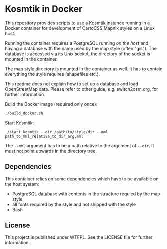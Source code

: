 # Kosmtik in Docker

This repository provides scripts to use a [Kosmtik](https://github.com/kosmtik/kosmtik) instance
running in a Docker container for development of CartoCSS Mapnik styles on a Linux host.

Running the container requires a PostgreSQL running *on the host* and having a database with the
name used by the map style (often "gis"). The database is accessed via its Unix socket, the
directory of the socket is mounted in the container.

The map style directory is mounted in the container as well. It has to contain everything the
style requires (shapefiles etc.).

This readme does not explain how to set up a database and load OpenStreetMap data. Please
refer to other guide, e.g. switch2osm.org, for further information.

Build the Docker image (required only once):

```sh
./build_docker.sh
```

Start Kosmtik:

```
./start_kosmtik --dir /path/to/style/dir --mml path_to_mml_relative_to_dir_arg.mml
```

The `--mml` argument has to be a path relative to the argument of `--dir`. It must not
point upwards in the directory tree.


## Dependencies

This container relies on some dependencies which have to be available on the host
system:

* PostgreSQL database with contents in the structure requied by the map style
* all fonts required by the style and not shipped with the style
* Bash

## License

This project is published under WTFPL. See the LICENSE file for further information.
